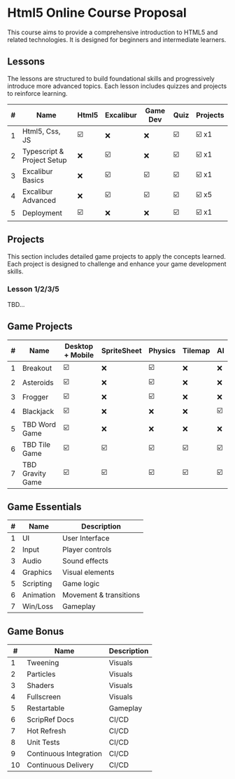 # Html5 Online Course Proposal

This course aims to provide a comprehensive introduction to HTML5 and related technologies. It is designed for beginners and intermediate learners.

## Lessons

The lessons are structured to build foundational skills and progressively introduce more advanced topics. Each lesson includes quizzes and projects to reinforce learning.

| #   | Name                       | Html5 | Excalibur | Game Dev | Quiz | Projects |
| --- | -------------------------- | ----- | --------- | -------- | ---- | -------- |
| 1   | Html5, Css, JS             | ☑️    | ❌        | ❌       | ☑️   | ☑️ x1    |
| 2   | Typescript & Project Setup | ❌    | ☑️        | ❌       | ☑️   | ☑️ x1    |
| 3   | Excalibur Basics           | ❌    | ☑️        | ☑️       | ☑️   | ☑️ x1    |
| 4   | Excalibur Advanced         | ❌    | ☑️        | ☑️       | ☑️   | ☑️ x5    |
| 5   | Deployment                 | ☑️    | ❌        | ❌       | ☑️   | ☑️ x1    |

## Projects

This section includes detailed game projects to apply the concepts learned. Each project is designed to challenge and enhance your game development skills.

### Lesson 1/2/3/5

TBD...

## Game Projects

| #   | Name             | Desktop + Mobile | SpriteSheet | Physics | Tilemap | AI  |
| --- | ---------------- | ---------------- | ----------- | ------- | ------- | --- |
| 1   | Breakout         | ☑️               | ❌          | ☑️      | ❌      | ❌  |
| 2   | Asteroids        | ☑️               | ❌          | ☑️      | ❌      | ❌  |
| 3   | Frogger          | ☑️               | ❌          | ☑️      | ❌      | ❌  |
| 4   | Blackjack        | ☑️               | ❌          | ❌      | ❌      | ☑️  |
| 5   | TBD Word Game    | ☑️               | ❌          | ❌      | ❌      | ❌  |
| 6   | TBD Tile Game    | ☑️               | ☑️          | ☑️      | ☑️      | ☑️  |
| 7   | TBD Gravity Game | ☑️               | ☑️          | ☑️      | ☑️      | ☑️  |

## Game Essentials

| #   | Name      | Description            |
| --- | --------- | ---------------------- |
| 1   | UI        | User Interface         |
| 2   | Input     | Player controls        |
| 3   | Audio     | Sound effects          |
| 4   | Graphics  | Visual elements        |
| 5   | Scripting | Game logic             |
| 6   | Animation | Movement & transitions |
| 7   | Win/Loss  | Gameplay               |

## Game Bonus

| #   | Name                   | Description |
| --- | ---------------------- | ----------- |
| 1   | Tweening               | Visuals     |
| 2   | Particles              | Visuals     |
| 3   | Shaders                | Visuals     |
| 4   | Fullscreen             | Visuals     |
| 5   | Restartable            | Gameplay    |
| 6   | ScripRef Docs          | CI/CD       |
| 7   | Hot Refresh            | CI/CD       |
| 8   | Unit Tests             | CI/CD       |
| 9   | Continuous Integration | CI/CD       |
| 10  | Continuous Delivery    | CI/CD       |
